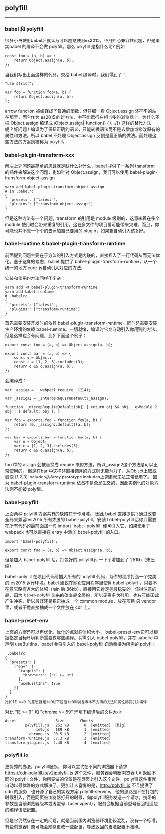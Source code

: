 
## polyfill
--- 
### babel 和 polyfill
  很多小白使用babel后就认为可以随意使用es2015，不用担心兼容性问题，但是事实babel 的编译不会做 polyfill。那么 polyfill 是指什么呢?
  例如

```
const foo = (a, b) => {
    return Object.assign(a, b);
}; 
```

当我们写出上面这样的代码，交给 babel 编译时，我们得到了：

```
"use strict";        

var foo = function foo(a, b) {
    return Object.assign(a, b);
}; 
```

arrow function 被编译成了普通的函数，但仔细一看 Object.assign 还牢牢的站在那里，而它作为 es2015 的新方法，并不能运行在相当多的浏览器上。为什么不把 Object.assign 编译成 (Object.assign||function() { /*...*/}) 这样的替代方法呢？好问题！编译为了保证正确的语义，只能转换语法而不是去增加或修改原有的属性和方法。所以 babel 不处理 Object.assign 反倒是最正确的做法。而处理这些方法的方案则被称为 polyfill。

###  babel-plugin-transform-xxx   

解决上述问题最简单的思路就是缺什么补什么，babel 提供了一系列 transform 的插件来解决这个问题，例如针对 Object.assign，我们可以使用 babel-plugin-transform-object-assign
```
yarn add babel-plugin-transform-object-assign
# in .babelrc
{
  "presets": ["latest"],
  "plugins": ["transform-object-assign"]
}
```

但是这种方法有一个问题，transform 的引用是 module 级别的，这意味着在多个 module 使用时会带来重复的引用，这在多文件的项目里可能带来灾难。而且，你可能也并不想一个个的去添加自己要用的 plugin，如果能自动引入该多好。


### babel-runtime & babel-plugin-transform-runtime
前面提到问题主要在于方法的引入方式是内联的，直接插入了一行代码从而无法优化。鉴于这样的考虑，babel 提供了 babel-plugin-transform-runtime，从一个统一的地方 core-js自动引入对应的方法。

安装和使用的方法同样不复杂：
```
yarn add -D babel-plugin-transform-runtime
yarn add babel-runtime
# .babelrc
{
  "presets": ["latest"],
  "plugins": ["transform-runtime"]
}
```

首先需要安装开发时的依赖 babel-plugin-transform-runtime。同时还需要安装生产环境的依赖 babel-runtime。一切就绪，编译时它会自动引入你用到的方法。但是这样也会有问题，比如下面这个例子：
```
export const foo = (a, b) => Object.assign(a, b);

export const bar = (a, b) => {
    const o = Object;
    const c = [1, 2, 3].includes(3);
    return c && o.assign(a, b);
};
```
会编译成：
```
var _assign = __webpack_require__(214);

var _assign2 = _interopRequireDefault(_assign);

function _interopRequireDefault(obj) { return obj && obj.__esModule ? obj : { default: obj }; }

var foo = exports.foo = function foo(a, b) {
    return (0, _assign2.default)(a, b);
};

var bar = exports.bar = function bar(a, b) {
    var o = Object;
    var c = [1, 2, 3].includes(3);
    return c && o.assign(a, b);
};
```
foo 中的 assign 会被替换成 require 来的方法，所以_assign2这个方法是可以正常使用的。
但是在bar 中这样非直接调用的方式则无能为力了，从Object上取或者像 [1,2,3].includes从Array.prototype.includes上调用就无法正常使用了。
因为 babel-plugin-transform-runtime 依然不是全局生效的，因此实例化的对象方法则不能被 polyfill。

### babel-polyfill
上面两种 polyfill 方案共有的缺陷在于作用域。
因此 babel 直接提供了通过改变全局来兼容 es2015 所有方法的 babel-polyfill，安装 babel-polyfill 后你只需要在所有代码的最前面加一句 import 'babel-polyfill' 便可引入它，如果使用了 webpack 也可以直接在 entry 中添加 babel-polyfill 的入口。
```
import 'babel-polyfill';

export const foo = (a, b) => Object.assign(a, b);
```

但是加入 babel-polyfill 后，打包好的 pollyfill.js 一下子增加到了 251kb（未压缩）

babel-polyfill 在项目代码前插入所有的 polyfill 代码，为你的程序打造一个完美的 es2015 运行环境。babel 建议在网页应用程序里使用 babel-polyfill，只要不在意它略有点大的体积（min 后 86kb），直接用它肯定是最稳妥的。值得注意的是，因为 babel-polyfill 带来的改变是全局的，所以无需多次引用，也有可能因此产生冲突，所以最好还是把它抽成一个 common module，放在项目 的 vendor 里，或者干脆直接抽成一个文件放在 cdn 上。

### babel-preset-env

上面的方案还可以再优化，优化的点就在体积大小。 babel-preset-env它可以根据指定目标环境判断需要做哪些编译。只需引入 babel-polyfill，并在 babelrc 中声明 useBuiltIns，babel 会将引入的 babel-polyfill 自动替换为所需的 polyfill。

```
 .babelrc
{
  "presets": [
    ["env", {
      "targets": {
        "browsers": ["IE >= 9"]
      },
      "useBuiltIns": true
    }]
  ]
}
比如IE >=9 的意思就是ie9以下包括ie9浏览器版本不支持的方法和属性都要引入编译
```
对比 "IE >= 9" 和 "chrome >= 59" 环境下编译后的文件大小:
```
Asset                  Size       Chunks           
         polyfill.js   252 kB       0  [emitted]  [big]
              ie9.js   189 kB       1  [emitted]
           chrome.js  30.5 kB       2  [emitted]
transform-runtime.js  17.3 kB       3  [emitted]
transform-plugins.js  3.48 kB       4  [emitted]
```
### polyfill.io
更优秀的办法，polyfill服务。
你可以尝试在不同的浏览器下请求 https://cdn.polyfill.io/v2/polyfill.js 这个文件，服务器会判断浏览器 UA 返回不同的 polyfill 文件，你所要做的仅仅是在页面上引入这个文件，polyfill 这件事就自动以最优雅的方式解决了。更加让人喜悦的是，http://polyfill.io 不旦提供了 cdn 的服务，也开源了自己的实现方案 polyfill-service。
他的思路是不在打包的时候引入，而是网页被浏览器打开的时候，向polyfill服务发送一个请求，携带的参数是当前浏览器版本或者型号（user agent），服务会根据当前型号返回相适应的编译语法配置。

但是它仍然存在一定的问题，就是当前国内浏览器环境比较混乱，没有一个标准，有些浏览器厂商可能会随意更改一些配置，导致返回的语法配置不准确。